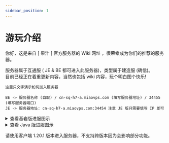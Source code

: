 ```yaml
---
sidebar_position: 1
---
```


# 游玩介绍

你好，这是来自 [ 果汁 ] 官方服务器的 Wiki 网址 ，很荣幸成为你们的推荐的服务器。

服务器属于互通服 ( JE & BE 都可进入此服务器)，类型属于建造服 (确信)。  
目前已经正在着重更新内容，当然也包括 wiki 内容，玩个明白图个快乐!

    这里只文字演示如何加入服务器

    BE -> 服务器名称 (自取) / cn-sq-h7-a.miaovps.com (填写服务器地址) / 34455 (填写服务器端口)  
    JE -> 服务器地址: cn-sq-h7-a.miaovps.com:34454 注意 JE 版只需要填写 IP 即可  
    
<details>
<summary>查看基岩版进服图示</summary>
![](_images/BE教程.png)
</details>

<details>
<summary>查看 Java 版进服图示</summary>
![](_images/JE教程.png)
</details>

请使用客户端 1.20.1 版本进入服务器，不支持跨版本因为会影响部分功能。
